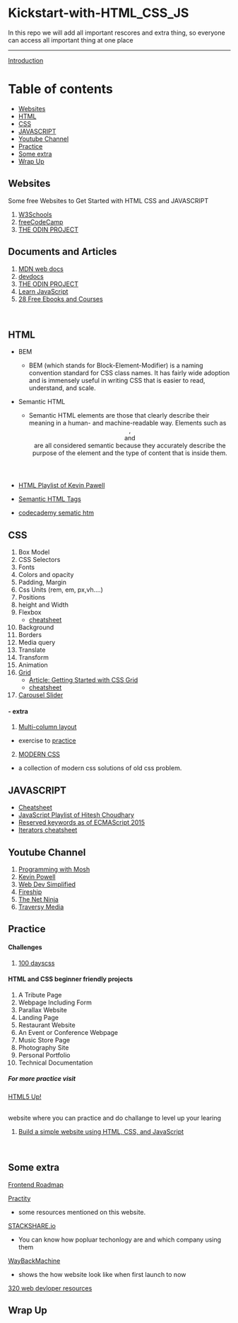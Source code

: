 # Kickstart-with-HTML_CSS_JS
In this repo we will add all important rescores and extra thing, so everyone can access all important thing at one place

<hr>

[Introduction](https://youtu.be/Sxxw3qtb3_g)

Table of contents
=================
* [Websites](#websites)
* [HTML](#html)
* [CSS](#css)
* [JAVASCRIPT](#javascript)
* [Youtube Channel](#youtube_channel)
* [Practice](#practice)
* [Some extra](#some_extra)
* [Wrap Up](#wrap_up)

## Websites <a name = "websites"></a>
Some free Websites to Get Started with HTML CSS and JAVASCRIPT
<br>

1. [W3Schools](https://www.w3schools.com/)
2. [freeCodeCamp](https://www.freecodecamp.org/)
3. [THE ODIN PROJECT](https://www.theodinproject.com/)

## Documents and Articles

1. [MDN web docs](https://mdn.dev/)
2. [devdocs](https://devdocs.io)
3. [THE ODIN PROJECT](https://www.theodinproject.com/courses/foundations#html-foundations)
4. [Learn JavaScript](https://www.codecademy.com/courses/introduction-to-javascript/informationals/learn-javascript-welcome)
5. [28 Free Ebooks and Courses](https://enlear.academy/28-ebook-and-course-free-for-web-development-4f01a4d1f4a6)

<br>

## HTML <a name = "html"></a>

* BEM
     - BEM (which stands for Block-Element-Modifier) is a naming convention standard for CSS class names. It has fairly wide adoption and is immensely useful in writing CSS that is easier to read, understand, and scale.
     
* Semantic HTML
     - Semantic HTML elements are those that clearly describe their meaning in a human- and machine-readable way. Elements such as <header> , <footer> and <article> are all considered semantic because they accurately describe the purpose of the element and the type of content that is inside them.
     
* [HTML Playlist of Kevin Pawell](https://youtube.com/playlist?list=PL4-IK0AVhVjM0xE0K2uZRvsM7LkIhsPT-)
* [Semantic HTML Tags](https://www.youtube.com/watch?v=naha1DIHK4E)
* [codecademy sematic htm](https://www.codecademy.com/courses/learn-html/lessons/semantic-html/exercises/review)

## CSS <a name = "css"></a>
1. Box Model
2. CSS Selectors
3. Fonts
4. Colors and opacity
5. Padding, Margin
6. Css Units (rem, em, px,vh....)
7. Positions
8. height and Width
9. Flexbox
     - [cheatsheet](https://flexbox.malven.co/)
11. Background
12. Borders
13. Media query
14. Translate
15. Transform
16. Animation
17. [Grid](https://www.youtube.com/watch?v=uuOXPWCh-6o)
     - [Article: Getting Started with CSS Grid](https://medium.com/html-all-the-things/getting-started-with-css-grid-c80f6376b04f)
     - [cheatsheet](https://grid.malven.co/)
18. [Carousel Slider](https://youtu.be/ku_97a6Bgkg)

#### - extra
1. [Multi-column layout](https://developer.mozilla.org/en-US/docs/Web/CSS/CSS_Columns)
- exercise to [practice](https://developer.mozilla.org/en-US/docs/Learn/CSS/CSS_layout/Multicol_skills)
2. [MODERN CSS](https://moderncss.dev/)
  - a collection of modern css solutions of old css problem.

## JAVASCRIPT <a name = "javascript"></a>

* [Cheatsheet](https://dev.to/j471n/javascript-cheat-sheet-you-needed-2id)
* [JavaScript Playlist of Hitesh Choudhary](https://www.youtube.com/playlist?list=PLRAV69dS1uWTSu9cVg8jjXW8jndOYYJPP)
* [Reserved keywords as of ECMAScript 2015](https://developer.mozilla.org/en-US/docs/Web/JavaScript/Reference/Lexical_grammar#keywords)
* [Iterators cheatsheet](https://www.codecademy.com/learn/introduction-to-javascript/modules/learn-javascript-iterators/cheatsheet)

## Youtube Channel <a name = "youtube_channel"></a>

1. [Programming with Mosh](https://www.youtube.com/c/programmingwithmosh)
2. [Kevin Powell](https://www.youtube.com/channel/UCJZv4d5rbIKd4QHMPkcABCw)
3. [Web Dev Simplified](https://www.youtube.com/results?search_query=web+simplified)
4. [Fireship](https://www.youtube.com/channel/UCsBjURrPoezykLs9EqgamOA)
5. [The Net Ninja](https://www.youtube.com/c/TheNetNinja)
6. [Traversy Media](https://www.youtube.com/c/TraversyMedia)

## Practice <a name = "practice"></a>

#### Challenges

1. [100 dayscss](https://100dayscss.com/)


#### HTML and CSS beginner friendly projects

1. A Tribute Page
2. Webpage Including Form
3. Parallax Website
4. Landing Page
5. Restaurant Website
6. An Event or Conference Webpage
7. Music Store Page
8. Photography Site
9. Personal Portfolio
10. Technical Documentation

##### For more practice visit
 [HTML5 Up!](https://html5up.net/)
 
<br>
website where you can practice and do challange to level up your learing
<br>

1. [Build a simple website using HTML, CSS, and JavaScript](https://docs.microsoft.com/en-us/learn/modules/build-simple-website/)

<br>

## Some extra <a name = "some_extra"></a>

[Frontend Roadmap](https://github.com/yueming-Chen/developer-roadmap-chinese/blob/master/frontend.md)

[Practity](https://practity.com/481-2/)
- some resources mentioned on this website.

[STACKSHARE.io](https://stackshare.io/feed)
- You can know how popluar techonlogy are and which company using them

[WayBackMachine](https://archive.org/web/)
- shows the how website look like when first launch to now

[320 web devloper resources](https://devdojo.com/rahulism/320-free-resources-for-learning-fullstack-frontend-and-backend)

## Wrap Up <a name = "wrap_up"></a>
